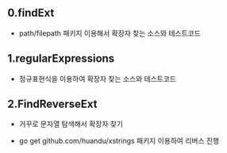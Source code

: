 ## 0.findExt
- path/filepath 패키지 이용해서 확장자 찾는 소스와 테스트코드
## 1.regularExpressions
- 정규표현식을 이용하여 확장자 찾는 소스와 테스트코드

## 2.FindReverseExt

- 거꾸로 문자열 탐색해서 확장자 찾기 

- go get github.com/huandu/xstrings 패키지 이용하여 리버스 진행

